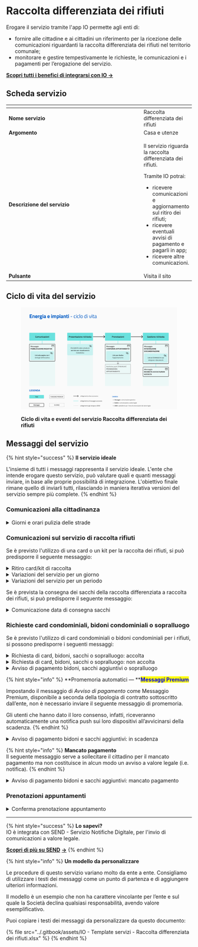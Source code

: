 # Raccolta differenziata dei rifiuti

Erogare il servizio tramite l'app IO permette agli enti di:

* fornire alle cittadine e ai cittadini un riferimento per la ricezione delle comunicazioni riguardanti la raccolta differenziata dei rifiuti nel territorio comunale;
* monitorare e gestire tempestivamente le richieste, le comunicazioni e i pagamenti per l’erogazione del servizio.

[**Scopri tutti i benefici di integrarsi con IO →** ](https://docs.pagopa.it/manuale-servizi/lapp-io/cose-io-e-qual-e-il-suo-obiettivo)

## Scheda servizio <a href="#scheda-servizio" id="scheda-servizio"></a>

<table data-header-hidden><thead><tr><th width="373"></th><th></th></tr></thead><tbody><tr><td><strong>Nome servizio</strong></td><td>Raccolta differenziata dei rifiuti</td></tr><tr><td><strong>Argomento</strong></td><td>Casa e utenze</td></tr><tr><td><strong>Descrizione del servizio</strong></td><td><p>Il servizio riguarda la raccolta differenziata dei rifiuti. </p><p></p><p>Tramite IO potrai:</p><ul><li>ricevere comunicazioni e aggiornamento sul ritiro dei rifiuti;</li><li>ricevere eventuali avvisi di pagamento e pagarli in app;</li><li>ricevere altre comunicazioni.</li></ul></td></tr><tr><td><strong>Pulsante</strong></td><td>Visita il sito</td></tr></tbody></table>

## Ciclo di vita del servizio

<figure><img src="../.gitbook/assets/image (5).png" alt=""><figcaption><p><strong>Ciclo di vita e eventi del servizio Raccolta differenziata dei rifiuti</strong></p></figcaption></figure>

## Messaggi del servizio

{% hint style="success" %}
**Il servizio ideale**

L'insieme di tutti i messaggi rappresenta il servizio ideale. L'ente che intende erogare questo servizio, può valutare quali e quanti messaggi inviare, in base alle proprie possibilità di integrazione. L'obiettivo finale rimane quello di inviarli tutti, rilasciando in maniera iterativa versioni del servizio sempre più complete.
{% endhint %}

### Comunicazioni alla cittadinanza

<details>

<summary>Giorni e orari pulizia delle strade</summary>

**🖋 Titolo del messaggio:** Pulizia strade in \<indirizzo>

🗒 **Testo del messaggio**:&#x20;

Il \<gg/mm/aaaa> dalle \<hh:mm> alle \<hh:mm> sarà attivo il servizio di pulizia strade in \<indirizzo>.

Ti ricordiamo di non lasciare il tuo veicolo in sosta nel giorno e nella fascia oraria indicata.

Per vedere il calendario della tua zona, \[visita questo sito]\(URL).

**🪄 Pulsante**: n/a

***

**Destinatari**: Tutti i cittadini residenti o domiciliati nelle abitazioni coinvolte dal servizio di pulizia strade all’indirizzo in oggetto.

**Quando inviarlo**: Quando la pulizia della strada di residenza del cittadino è imminente.

**User story**: Come cittadino voglio ricevere promemoria quando il servizio di pulizia strade sarà attivo nella mia via di residenza.

</details>

### Comunicazioni sul servizio di raccolta rifiuti

Se è previsto l'utilizzo di una card o un kit per la raccolta dei rifiuti, si può predisporre il seguente messaggio:&#x20;

<details>

<summary>Ritiro card/kit di raccolta</summary>

**🖋 Titolo del messaggio:** \<La tua card/il tuo kit> è \<pronto/a> per il ritiro

🗒 **Testo del messaggio**:&#x20;

Dal \<gg/mm/aaaa> puoi ritirare \<la tua card/il tuo kit> di raccolta differenziata dei rifiuti.

**Dove:** \<indirizzo dello sportello>

**Quando:** \<giorni e orari di apertura dello sportello>

&#x20;Per ulteriori informazioni, \[visita questo sito]\(URL).

**🪄 Pulsante**: n/a

***

**Destinatari**: Tutti i cittadini residenti nell’area geografica di azione del servizio che sono tenuti al pagamento della Tassa sui Rifiuti (TARI)

**Quando inviarlo**: Quando sono disponibili le card o i kit per il ritiro.

**User story**: Come cittadino vorrei ricevere comunicazione quando è possibile procedere al ritiro della card o del kit di raccolta differenziata dei rifiuti.

</details>

<details>

<summary>Variazioni del servizio per un giorno</summary>

**🖋 Titolo del messaggio:** Variazione raccolta dei rifiuti in \<indirizzo>

🗒 **Testo del messaggio**:&#x20;

Il \<gg/mm/aaaa> il servizio di raccolta differenziata dei rifiuti in \<indirizzo> subirà queste variazioni:

\[Inserire qui indicazioni sulle variazioni del servizio, da completare a cura e responsabilità dell'ente]

Per ulteriori informazioni, \[visita questo sito]\(URL).

**🪄 Pulsante**: n/a

***

**Destinatari**: Tutti i cittadini residenti o domiciliati nelle abitazioni coinvolte dal servizio di pulizia strade all’indirizzo in oggetto che sono tenuti al pagamento della Tassa sui Rifiuti (TARI).

**Quando inviarlo**: Quando l’ente pubblica una comunicazione di modifica di erogazione del servizio di raccolta di rifiuti per un giorno.

**User story**: Come cittadino voglio essere informato sulle variazioni del servizio di raccolta dei rifiuti che interessano la mia zona di residenza.

</details>

<details>

<summary>Variazioni del servizio per un periodo</summary>

**🖋 Titolo del messaggio:** Variazione raccolta dei rifiuti in \<indirizzo>

🗒 **Testo del messaggio**:&#x20;

Dal \<gg/mm/aaaa> al \<gg/mm/aaaa> il servizio di raccolta differenziata dei rifiuti in \<indirizzo> subirà variazioni.

Per ulteriori informazioni, \[visita questo sito]\(URL).

**🪄 Pulsante**: n/a

***

**Destinatari**: Tutti i cittadini residenti o domiciliati nelle abitazioni coinvolte dal servizio di pulizia strade all’indirizzo in oggetto che sono tenuti al pagamento della Tassa sui Rifiuti (TARI).

**Quando inviarlo**: Quando l’ente pubblica una comunicazione di modifica di erogazione del servizio di raccolta di rifiuti per un periodo più lungo di una sola giornata.

**User story**: Come cittadino voglio essere informato sulle variazioni del servizio di raccolta dei rifiuti che interessano la mia zona di residenza.

</details>

Se è prevista la consegna dei sacchi della raccolta differenziata a raccolta dei rifiuti, si può predisporre il seguente messaggio:&#x20;

<details>

<summary>Comunicazione data di consegna sacchi</summary>

**🖋 Titolo del messaggio:** Consegna sacchi raccolta differenziata

🗒 **Testo del messaggio**:&#x20;

Dal \<gg/mm/aaaa> al \<gg/mm/aaaa> potrai ritirare i sacchi per la raccolta differenziata dei rifiuti.

**Dove:** \<indirizzo dello sportello>

**Quando:** \<giorni e orari apertura dello sportello>

Per ulteriori informazioni, \[visita questo sito]\(URL).

**🪄 Pulsante**: n/a

***

**Destinatari**: Tutti i cittadini residenti nell’area geografica di azione del servizio che sono tenuti al pagamento della Tassa sui Rifiuti (TARI).

**Quando inviarlo**: Quando l’ente pubblica il calendario di consegna dei sacchi per la raccolta differenziata dei rifiuti.

**User story**: Come cittadino voglio essere informato quando è possibile ritirare i sacchi per la raccolta differenziata dei rifiuti.

</details>

### Richieste card condominiali, bidoni condominiali o sopralluogo <a href="#docs-internal-guid-2dc77bdc-7fff-bf45-bcec-a37cd4e26a93" id="docs-internal-guid-2dc77bdc-7fff-bf45-bcec-a37cd4e26a93"></a>

Se è previsto l'utilizzo di card condominiali o bidoni condominiali per i rifiuti, si possono predisporre i seguenti messaggi:&#x20;

<details>

<summary>Richiesta di card, bidoni, sacchi o sopralluogo: accolta</summary>

**🖋 Titolo del messaggio:** La tua richiesta di \<card/bidoni/sacchi/sopralluogo> è stata accolta

🗒 **Testo del messaggio**:&#x20;

La tua richiesta di \<oggetto della richiesta> del \<gg/mm/aaaa> è stata accolta.

Per ulteriori informazioni, \[visita questo sito]\(URL).

**🪄 Pulsante**: n/a

***

**Destinatari**: Tutti i cittadini residenti nell’area geografica di azione del servizio che hanno fatto richiesta per card condominiali, bidoni condominiali o sopralluogo per sistemazione dei cassonetti.

**Quando inviarlo**: Quando l’ente approva la richiesta.

**User story**: Come cittadino voglio ricevere aggiornamenti sullo stato di avanzamento delle mie richieste.

</details>

<details>

<summary>Richiesta di card, bidoni, sacchi o sopralluogo: non accolta</summary>

**🖋 Titolo del messaggio:** La tua richiesta di \<card/bidoni/sacchi/sopralluogo> non è stata accolta

🗒 **Testo del messaggio**:&#x20;

La tua richiesta di \<oggetto della richiesta> del \<gg/mm/aaaa> non è stata accolta.

Per ulteriori informazioni, \[visita questo sito]\(URL).

**🪄 Pulsante**: n/a

***

**Destinatari**: Tutti i cittadini residenti nell’area geografica di azione del servizio che hanno fatto richiesta per card condominiali, bidoni condominiali o sopralluogo per sistemazione dei cassonetti.

**Quando inviarlo**: Quando l’ente rigetta la richiesta.

**User story**: Come cittadino voglio ricevere aggiornamenti sullo stato di avanzamento delle mie richieste.

</details>

<details>

<summary>Avviso di pagamento bidoni, sacchi aggiuntivi o sopralluogo</summary>

:sparkles:<mark style="color:blue;">**Messaggio Premium**</mark> — Se hai un contratto Premium, ti consigliamo di configurare questo messaggio con promemoria Premium: i destinatari verranno avvisati dell‘avvicinarsi della scadenza tramite notifica push.

***

&#x20;**Titolo del messaggio:** Hai un nuovo avviso di pagamento

🗒 **Testo del messaggio**:

C'è un avviso da pagare intestato a \<nome> \<cognome> e relativo a \<causale>.

**Devi pagare:** <00,00> €

**Entro il:** \<gg/mm/aaaa>

Puoi pagare direttamente in app premendo “Vedi Avviso”, oppure tramite tutti i canali di pagamento della piattaforma pagoPA e le altre modalità di pagamento offerte dell'ente creditore.

Se hai già provveduto a pagare l'avviso, ignora questo messaggio.

Per maggiori informazioni o per richiedere assistenza, contattaci tramite i canali che trovi nella scheda servizio.

In fase di pagamento, se previsto dall'ente, l'importo riportato nel messaggio potrebbe subire variazioni.

**🪄 Pulsante**: Vedi Avviso

***

**Destinatari**: Tutti i cittadini residenti nell’area geografica di azione del servizio che hanno fatto richiesta per bidoni o sacchi aggiuntivi.

**Quando inviarlo**: Quando è necessario effettuare il pagamento.

**User story**: Come cittadino voglio ricevere comunicazione quando è possibile effettuare il pagamento.

</details>

{% hint style="info" %}
**Promemoria automatici — **<mark style="color:blue;">**Messaggi Premium**</mark>

Impostando il messaggio di _Avviso di pagamento_ come Messaggio Premium, disponibile a seconda della tipologia di contratto sottoscritto dall’ente, non è necessario inviare il seguente messaggio di promemoria.

Gli utenti che hanno dato il loro consenso, infatti, riceveranno automaticamente una notifica push sui loro dispositivi all’avvicinarsi della scadenza.
{% endhint %}

<details>

<summary>Avviso di pagamento bidoni e sacchi aggiuntivi: in scadenza</summary>

**🖋 Titolo del messaggio:** Hai un pagamento in scadenza

🗒 **Testo del messaggio:**

Il tuo pagamento per \<causale> sta per scadere.

Se hai già provveduto a pagare l’avviso, ignora questo messaggio.

**🪄 Pulsante:** Vedi Avviso

***

**Destinatari**: Tutti i cittadini residenti nell’area geografica di azione del servizio che hanno fatto richiesta per bidoni o sacchi aggiuntivi.

**Quando inviarlo**: Quando il pagamento è prossimo alla scadenza.

**User story**: Come cittadino voglio ricevere un promemoria per i pagamenti in scadenza.

</details>

{% hint style="info" %}
**Mancato pagamento**\
Il seguente messaggio serve a sollecitare il cittadino per il mancato pagamento ma non costituisce in alcun modo un avviso a valore legale (i.e. notifica).
{% endhint %}

<details>

<summary>Avviso di pagamento bidoni e sacchi aggiuntivi: mancato pagamento</summary>

**🖋 Titolo del messaggio:** Pagamento non effettuato

🗒 **Testo del messaggio**:&#x20;

Il tuo pagamento per \<causale> è scaduto il \<gg/mm/aaaa>.

Se hai già provveduto a pagare l’avviso, ignora questo messaggio.

**🪄 Pulsante**: Vedi Avviso

***

**Destinatari:** Tutti i cittadini residenti nell’area geografica di azione del servizio che hanno fatto richiesta per bidoni o sacchi aggiuntivi.

**Quando inviarlo**: Quando il pagamento non è stato effettuato nei termini previsti.

**User story**: Come cittadino voglio ricevere comunicazione di pagamenti non effettuati.

</details>

### Prenotazioni appuntamenti

<details>

<summary>Conferma prenotazione appuntamento</summary>

:sparkles:<mark style="color:blue;">**Messaggio Premium**</mark> — Se hai un contratto Premium, ti consigliamo di configurare questo messaggio con promemoria Premium: i destinatari verranno avvisati dell‘avvicinarsi dell'appuntamento tramite notifica push.

***

**🖋 Titolo del messaggio:** Il tuo appuntamento

🗒 **Testo del messaggio**:&#x20;

Hai prenotato un appuntamento per \<causale> presso \<sportello>.

Il numero della prenotazione è: \<nnnn>

**Dove:** \<indirizzo>

**Quando:** \<gg/mm/aaaa> alle \<hh:mm>

Per ulteriori informazioni, (visita questo sito)\[URL]. &#x20;

**🪄 Pulsante**: Disdici appuntamento

***

**Destinatari**: Tutti i cittadini residenti nell’area geografica di azione del servizio che hanno richiesto un appuntamento.

**Quando inviarlo**: Quando la prenotazione è stata confermata.

**User story**: Come cittadino voglio ricevere una conferma quando l’appuntamento viene confermato dall’ente.

</details>

***

{% hint style="success" %}
**Lo sapevi?**\
IO è integrata con SEND - Servizio Notifiche Digitale, per l'invio di comunicazioni a valore legale.

[**Scopri di più su SEND**](https://notifichedigitali.pagopa.it/) [**->**](https://www.pagopa.it/it/prodotti-e-servizi/piattaforma-notifiche-digitali)
{% endhint %}

{% hint style="info" %}
**Un modello da personalizzare**

Le procedure di questo servizio variano molto da ente a ente. Consigliamo di utilizzare i testi dei messaggi come un punto di partenza e di aggiungere ulteriori informazioni.&#x20;

Il modello è un esempio che non ha carattere vincolante per l’ente e sul quale la Società declina qualsiasi responsabilità, avendo valore esemplificativo.

Puoi copiare i testi dei messaggi da personalizzare da questo documento:

{% file src="../.gitbook/assets/IO - Template servizi - Raccolta differenziata dei rifiuti.xlsx" %}
{% endhint %}

